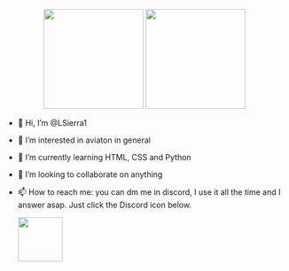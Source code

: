 <div align="center">
  <img height="180em" src="https://github-readme-stats.vercel.app/api?username=LSierra1&show_icons=true&theme=dark&include_all_commits=true&count_private=true"/>
  <img height="180em" src="https://github-readme-stats.vercel.app/api/top-langs/?username=LSierra1&layout=compact&langs_count=7&theme=dark"/>
</div>

  - 👋 Hi, I’m @LSierra1
- 👀 I’m interested in aviaton in general
- 🌱 I’m currently learning HTML, CSS and Python
- 💞️ I’m looking to collaborate on anything
- 📫 How to reach me: you can dm me in discord, I use it all the time and I answer asap. Just click the Discord icon below.
  
  <a href="https://discordapp.com/users/916018769342648330"><img src="https://discord.com/assets/2d20a45d79110dc5bf947137e9d99b66.svg" height="80px"></a>

